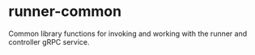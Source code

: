 # runner-common
Common library functions for invoking and working with the runner and controller gRPC service.